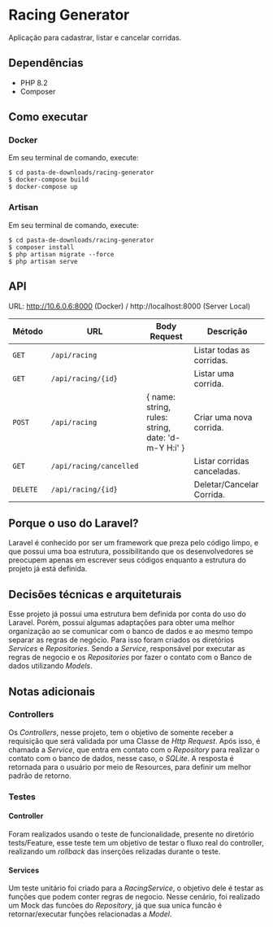 # Racing Generator

Aplicação para cadastrar, listar e cancelar corridas.

## Dependências
- PHP 8.2
- Composer

## Como executar

### Docker
Em seu terminal de comando, execute:

```
$ cd pasta-de-downloads/racing-generator
$ docker-compose build
$ docker-compose up
```

### Artisan

Em seu terminal de comando, execute:

```
$ cd pasta-de-downloads/racing-generator
$ composer install
$ php artisan migrate --force
$ php artisan serve
```

## API

URL: http://10.6.0.6:8000 (Docker) / http://localhost:8000 (Server Local)

| Método   | URL | Body Request | Descrição                              |
| -------- | --------------|-------------------------- | ---------------------------------------- |
| `GET`    | `/api/racing` |                           | Listar todas as corridas.                |
| `GET`    | `/api/racing/{id}` |                       | Listar uma corrida.                      |
| `POST`   | `/api/racing` | { name: string, rules: string, date: 'd-m-Y H:i' }| Criar uma nova corrida.                  |
| `GET`    | `/api/racing/cancelled` |                  | Listar corridas canceladas.              |
| `DELETE` | `/api/racing/{id}`| | Deletar/Cancelar Corrida.|

## Porque o uso do Laravel?

Laravel é conhecido por ser um framework que preza pelo código limpo, e que possui uma boa estrutura, possibilitando que os desenvolvedores se preocupem apenas em escrever seus códigos enquanto a estrutura do projeto já está definida.

## Decisões técnicas e arquiteturais

Esse projeto já possui uma estrutura bem definida por conta do uso do Laravel. Porém, possui algumas adaptações para obter uma melhor organização ao se comunicar com o banco de dados e ao mesmo tempo separar as regras de negócio. Para isso foram criados os diretórios *Services* e *Repositories*. Sendo a *Service*, responsável por executar as regras de negocio e os *Repositories* por fazer o contato com o Banco de dados utilizando *Models*.

## Notas adicionais

### Controllers

Os *Controllers*, nesse projeto, tem o objetivo de somente receber a requisição que será validada por uma Classe de *Http Request*. Após isso, é chamada a *Service*, que entra em contato com o *Repository* para realizar o contato com o banco de dados, nesse caso, o *SQLite*. A resposta é retornada para o usuário por meio de Resources, para definir um melhor padrão de retorno.

### Testes

#### Controller

Foram realizados usando o teste de funcionalidade, presente no diretório tests/Feature, esse teste tem um objetivo de testar o fluxo real do controller, realizando um *rollback* das inserções relizadas durante o teste.

#### Services

Um teste unitário foi criado para a *RacingService*, o objetivo dele é testar as funções que podem conter regras de negocio. Nesse cenário, foi realizado um Mock das funcões do *Repository*, já que sua unica funcão é retornar/executar funções relacionadas a *Model*.